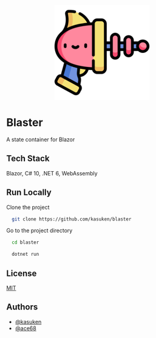 <p align="center">
<img height="250" src="Blaster.png" />
</png>

# Blaster

A state container for Blazor
## Tech Stack

Blazor, C# 10, .NET 6, WebAssembly

  
## Run Locally

Clone the project

```bash
  git clone https://github.com/kasuken/blaster
```

Go to the project directory

```bash
  cd blaster
```

```bash
  dotnet run
```
  
## License

[MIT](https://choosealicense.com/licenses/mit/)

  
## Authors

- [@kasuken](https://www.github.com/kasuken)
- [@ace68](https://www.github.com/ace68)
  
